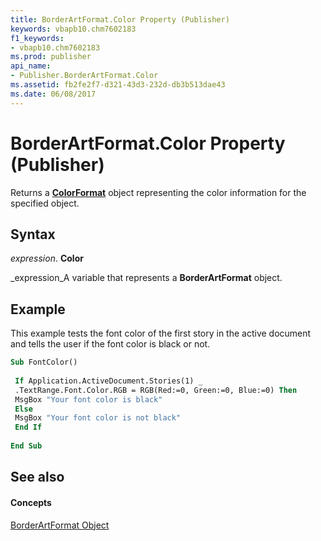 ```yaml
---
title: BorderArtFormat.Color Property (Publisher)
keywords: vbapb10.chm7602183
f1_keywords:
- vbapb10.chm7602183
ms.prod: publisher
api_name:
- Publisher.BorderArtFormat.Color
ms.assetid: fb2fe2f7-d321-43d3-232d-db3b513dae43
ms.date: 06/08/2017
---
```



# BorderArtFormat.Color Property (Publisher)

Returns a  **[ColorFormat](Publisher.ColorFormat.md)** object representing the color information for the specified object.


## Syntax

 _expression_. **Color**

 _expression_A variable that represents a  **BorderArtFormat** object.


## Example

This example tests the font color of the first story in the active document and tells the user if the font color is black or not.


```vb
Sub FontColor() 
 
 If Application.ActiveDocument.Stories(1) _ 
 .TextRange.Font.Color.RGB = RGB(Red:=0, Green:=0, Blue:=0) Then 
 MsgBox "Your font color is black" 
 Else 
 MsgBox "Your font color is not black" 
 End If 
 
End Sub
```


## See also


#### Concepts


 [BorderArtFormat Object](Publisher.BorderArtFormat.md)

